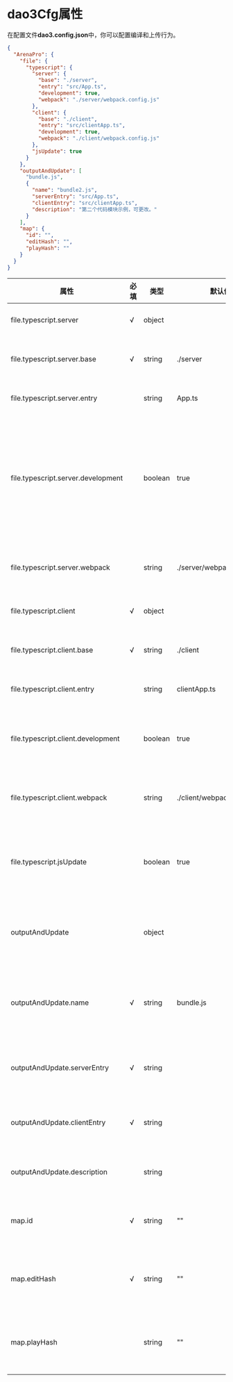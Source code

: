 # dao3Cfg属性

在配置文件**dao3.config.json**中，你可以配置编译和上传行为。
```json
{
  "ArenaPro": {
    "file": {
      "typescript": {
        "server": {
          "base": "./server",
          "entry": "src/App.ts",
          "development": true,
          "webpack": "./server/webpack.config.js"
        },
        "client": {
          "base": "./client",
          "entry": "src/clientApp.ts",
          "development": true,
          "webpack": "./client/webpack.config.js"
        },
        "jsUpdate": true
      }
    },        
    "outputAndUpdate": [
      "bundle.js", 
      {
        "name": "bundle2.js",
        "serverEntry": "src/App.ts",
        "clientEntry": "src/clientApp.ts",
        "description": "第二个代码模块示例，可更改。"
      }
    ],
    "map": {
      "id": "",
      "editHash": "",
      "playHash": ""
    }
  }
}
```



| 属性 | 必填 | 类型 | 默认值 | 说明 |
| --- | --- | --- | --- | --- |
| file.typescript.server | √ | object |  | Arena**服务端**项目配置 |
| file.typescript.server.base | √ | string | ./server | Arena**服务端**项目文件夹目录 |
| file.typescript.server.entry |  | string | App.ts | Arena**服务端**项目入口文件 |
| file.typescript.server.development |  | boolean | true | Arena**服务端**项目编译模式，默认为开发模式<br/>开发环境下打包后不压缩不混淆，方便在神岛Dubug |
| file.typescript.server.webpack |  | string | ./server/webpack.config.js | Arena**服务端**项目webpack编译配置相对路径 |
| file.typescript.client | √ | object |  | Arena**客户端**项目配置 |
| file.typescript.client.base | √ | string | ./client | Arena**客户端**项目文件夹目录 |
| file.typescript.client.entry |  | string | clientApp.ts | Arena**客户端**项目入口文件 |
| file.typescript.client.development |  | boolean | true | Arena**客户端**项目编译模式，默认为开发模式 |
| file.typescript.client.webpack |  | string | ./client/webpack.config.js | Arena**客户端**项目webpack编译配置相对路径 |
| file.typescript.jsUpdate |  | boolean | true | 是否编译脚本后自动上传至地图？关闭后只编译不上传。|
| outputAndUpdate |  | object |  | 当前编译文件配置，默认选择第一位数据信息 |
| outputAndUpdate.name | √ | string | bundle.js | 上传到神岛脚本编辑器的文件名称，必须带有`.js`后缀 |
| outputAndUpdate.serverEntry | √ | string |  | 上传到神岛脚本编辑器的服务端入口文件 |
| outputAndUpdate.clientEntry | √ | string |  | 上传到神岛脚本编辑器的客户端入口文件 |
| outputAndUpdate.description |  | string |  | 当前配置的备注，可以用于区分配置 |
| map.id | √ | string | "" | 当前Arena项目对应的**扩展地图ID** |
| map.editHash | √ | string | "" | 当前Arena项目对应的扩展地图**创作端Hash** |
| map.playHash |  | string | "" | 当前Arena项目对应的扩展地图**游玩端Hash** |
